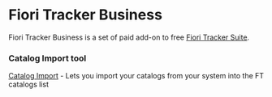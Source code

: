 # Fiori Tracker Business

Fiori Tracker Business is a set of paid add-on to free [Fiori Tracker Suite](http://fioritrakcker.org).

### Catalog Import tool
[Catalog Import](ci/FPS01/main.md) - Lets you import your catalogs from your system into the FT catalogs list